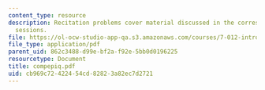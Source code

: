 ```yaml
---
content_type: resource
description: Recitation problems cover material discussed in the corresponding lecture
  sessions.
file: https://ol-ocw-studio-app-qa.s3.amazonaws.com/courses/7-012-introduction-to-biology-fall-2004/cb969c72422454cd82823a82ec7d2721_compepiq.pdf
file_type: application/pdf
parent_uid: 862c3488-d99e-bf2a-f92e-5bb0d0196225
resourcetype: Document
title: compepiq.pdf
uid: cb969c72-4224-54cd-8282-3a82ec7d2721
---
```

